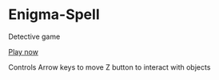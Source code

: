 # Enigma-Spell
Detective game

[Play now](https://startarrot.github.io/Enigma-Spell/)

Controls
Arrow keys to move
Z button to interact with objects